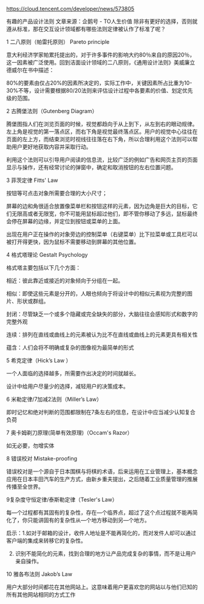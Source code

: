https://cloud.tencent.com/developer/news/573805

有趣的产品设计法则
文章来源：企鹅号 - TO人生价值
除非有更好的选择，否则就遵从标准，那在交互设计领域都有哪些法则定律被认作了标准了呢？

1 二八原则（帕雷托原则）  Pareto principle

意大利经济学家帕累托提出的，对于许多事件的影响大约80％来自的原因20％，这一因素被广泛使用。回到洁面设计领域的二八原则，《通用设计法则》美威廉立德威尔在书中描述：

80%的要素由仅占20%的因素所决定的，实际工作中，关键因素所占比重为10-30%不等，设计需要根据80/20法则来评估设计过程中各要素的价值、划定优先级的范围。

2 古腾堡法则（Gutenberg Diagram）

腾堡图指人们在浏览页面的时候，视觉都趋向于从上到下，从左到右的眼动规律。左上角是视觉的第一落点区，而右下角是视觉最终落点区。用户的视觉中心往往在页面的左上方，而结束浏览时视线往往落在右下角，所以合理利用这个法则可以帮助用户更好地获取内容并采取行动。

利用这个法则可以引导用户阅读的信息流，比较广泛的例如广告和网页主页的页面显示与操作，还有经常讨论的弹窗中，确定和取消按钮的左右位置问题。

3 菲茨定律 Fitts' Law

按钮等可点击对象所需要合理的大小尺寸；

屏幕的边和角很适合放置像菜单栏和按钮这样的元素，因为边角是巨大的目标，它们无限高或者无限宽，你不可能用鼠标超过他们，即不管你移动了多远，鼠标最终会停在屏幕的边缘，并定位到按钮或菜单的上面。

出现在用户正在操作的对象旁边的控制菜单（右键菜单）比下拉菜单或工具栏可以被打开得更快，因为鼠标不需要移动到屏幕的其他位置。

4 格式塔理论 Gestalt Psychology

格式塔主要包括以下几个方面：

相近：彼此靠近或接近的对象倾向于分组在一起。

相似：即使这些元素是分开的，人眼也倾向于将设计中的相似元素视为完整的图片、形状或群组。

封闭：尽管缺乏一个或多个隐藏或完全缺失的部分，大脑往往会感知形式和数字的完整外观

连续：排列在直线或曲线上的元素被认为比不在直线或曲线上的元素更具有相关性

蕴含：人们会将不明确或复杂的图像视为最简单的形式

5 希克定律（Hick’s Law ）

一个人面临的选择越多，所需要作出决定的时间就越长。

设计中给用户尽量少的选择，减轻用户的决策成本。

6 米勒定律/7加减2法则（Miller’s Law）

即时记忆和绝对判断的范围都限制在7条左右的信息，在设计中应当减少认知复合负荷

7 奥卡姆剃刀原理(简单有效原理)（Occam's Razor）

如无必要，勿增实体

8 错误校对 Mistake-proofing

错误校对是一个源自于日本围棋与将棋的术语，后来运用在工业管理上，基本概念应用在日本丰田汽车的生产方式，由新乡重夫提出，之后随着工业质量管理的推展传播至全世界。

9复杂度守恒定律/泰斯勒定律（Tesler's Law）

每—个过程都有其固有的复杂性，存在—个临界点，超过了这个点过程就不能再简化了，你只能讲固有的复杂性从—个地方移动到另—个地方。

启示：1.如对于邮箱的设计，收件人地址是不能再简化的，而对发件人却可以通过客户端的集成来转移它的复杂性。

2. 识别不能简化的元素，找到合理的地方让产品完成复杂的事情，而不是让用户亲自操作。

10 雅各布法则 Jakob’s Law

用户大部分时间都花在其他网站上。这意味着用户更喜欢您的网站以与他们已知的所有其他网站相同的方式工作